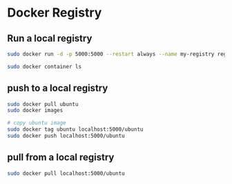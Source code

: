 # Docker Registry

## Run a local registry
```bash
sudo docker run -d -p 5000:5000 --restart always --name my-registry registry:2

sudo docker container ls
```


## push to a local registry
```bash
sudo docker pull ubuntu
sudo docker images

# copy ubuntu image
sudo docker tag ubuntu localhost:5000/ubuntu
sudo docker push localhost:5000/ubuntu
```


## pull from a local registry
```bash
sudo docker pull localhost:5000/ubuntu
```
